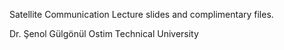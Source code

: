 Satellite Communication Lecture slides and complimentary files. 

Dr. Şenol Gülgönül
Ostim Technical University

